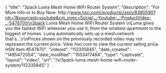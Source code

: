 {
    "title": "3pack Luma Mesh Home WiFi Router System",
    "description": "For More Info or to Buy Now: http:\/\/www.hsn.com\/products\/seo\/8380590?rdr=1&sourceid=youtube&cm_mmc=Social-_-Youtube-_-ProductVideo-_-547670\r\n3pack Luma Mesh Home WiFi Router System  \nLuma gives you the fastest WiFi wherever you use it, from the smallest apartment to the biggest of homes. Luma automatically sets up a mesh network that's...\r\nPrices shown on the previously recorded video may not represent the current price.  View hsn.com to view the current selling price. HSN Item #547670",
    "videoid": "112335845",
    "date_created": "1495472054",
    "date_modified": "1503417484",
    "type": "captivate",
    "layout": "video",
    "url": "\/v\/3pack-luma-mesh-home-wifi-router-system\/112335845"
}